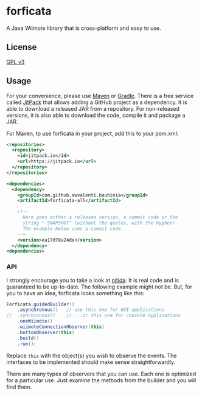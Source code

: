 # forficata
A Java Wiimote library that is cross-platform and easy to use.

## License
[GPL v3](http://www.gnu.org/licenses/gpl-3.0.en.html)

## Usage
For your convenience, please use [Maven](https://maven.apache.org) or [Gradle](http://gradle.org/). There is a free service called [JitPack]( https://jitpack.io/) that allows adding a GitHub project as a dependency. It is able to download a released JAR from a repository. For non-released versions, it is also able to download the code, compile it and package a JAR.

For Maven, to use forficata in your project, add this to your pom.xml:

```xml
<repositories>
  <repository>
    <id>jitpack.io</id>
    <url>https://jitpack.io</url>
  </repository>
</repositories>

<dependencies>
  <dependency>
    <groupId>com.github.awvalenti.bauhinia</groupId>
    <artifactId>forficata-all</artifactId>

    <!--
      Here goes either a released version, a commit code or the
      string "-SNAPSHOT" (without the quotes, with the hyphen).
      The example below uses a commit code.
    -->
    <version>ea17d78a24de</version>
  </dependency>
<dependencies>
```

### API
I strongly encourage you to take a look at [nitida](https://github.com/awvalenti/bauhinia/tree/master/nitida). It is real code and is guaranteed to be up-to-date. The following example might not be. But, for you to have an idea, forficata looks something like this:
```java
Forficata.guidedBuilder()
    .asynchronous()   // use this one for GUI applications
//  .synchronous()    // ...or this one for console applications
    .oneWiimote()
    .wiimoteConnectionObserver(this)
    .buttonObserver(this)
    .build()
    .run();
```
Replace ```this``` with the object(s) you wish to observe the events. The interfaces to be implemented should make sense straightforwardly.

There are many types of observers that you can use. Each one is optimized for a particular use. Just examine the methods from the builder and you will find them.
